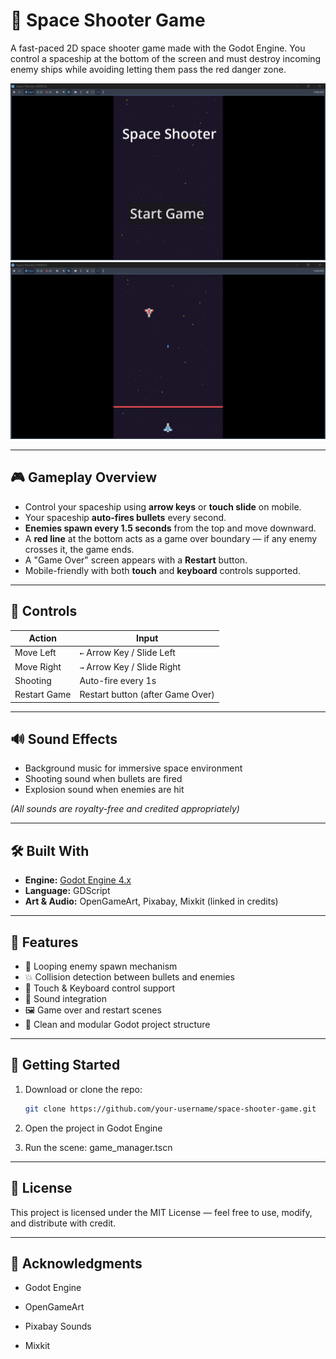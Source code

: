 # 🚀 Space Shooter Game

A fast-paced 2D space shooter game made with the Godot Engine. You control a spaceship at the bottom of the screen and must destroy incoming enemy ships while avoiding letting them pass the red danger zone.

![Game Screenshot](image1.png) <!-- Optional: replace with an actual image -->
![Game Screenshot](image2.png) <!-- Optional: replace with an actual image -->

---

## 🎮 Gameplay Overview

- Control your spaceship using **arrow keys** or **touch slide** on mobile.
- Your spaceship **auto-fires bullets** every second.
- **Enemies spawn every 1.5 seconds** from the top and move downward.
- A **red line** at the bottom acts as a game over boundary — if any enemy crosses it, the game ends.
- A "Game Over" screen appears with a **Restart** button.
- Mobile-friendly with both **touch** and **keyboard** controls supported.

---

## 📱 Controls

| Action       | Input                         |
|--------------|-------------------------------|
| Move Left    | `←` Arrow Key / Slide Left    |
| Move Right   | `→` Arrow Key / Slide Right   |
| Shooting     | Auto-fire every 1s            |
| Restart Game | Restart button (after Game Over) |

---

## 🔊 Sound Effects

- Background music for immersive space environment  
- Shooting sound when bullets are fired  
- Explosion sound when enemies are hit  

*(All sounds are royalty-free and credited appropriately)*

---

## 🛠️ Built With

- **Engine:** [Godot Engine 4.x](https://godotengine.org/)
- **Language:** GDScript
- **Art & Audio:** OpenGameArt, Pixabay, Mixkit (linked in credits)

---

## 🧾 Features

- 🔁 Looping enemy spawn mechanism  
- 💥 Collision detection between bullets and enemies  
- 📱 Touch & Keyboard control support  
- 🎵 Sound integration  
- 🖼️ Game over and restart scenes  
- 🔧 Clean and modular Godot project structure  

---

<!-- ## 📂 Project Structure

space-shooter-game/
├── assets/
│ ├── Musics/
│ └── *.png 
├── entities/
│ ├── bullet/
│ │ └── bullet.tscn
| | └── bullet.gd
│ └── enemies/
│ | └── enemy.tscn
| | └── enemy.gd
| └── enemy_spawner/
│ | └── enemy_spawner.gd
| └── player/
| | └── player.tscn
| | └── player.gd
├── scenes/
│ ├── GameOverScene/
| | └── game_over.tscn
| | └── restart_button.gd
│ └── MainScene/
| | └── Game.tscn
| | └── background_sound.gd
│ └── StartScene/
| | └── start_menu.tscn
| | └── startButton.gd
└── README.md

--- -->

## 🚀 Getting Started

1. Download or clone the repo:
   ```bash
   git clone https://github.com/your-username/space-shooter-game.git

2. Open the project in Godot Engine

3. Run the scene: game_manager.tscn

---

## 📜 License

This project is licensed under the MIT License — feel free to use, modify, and distribute with credit.

---

## 🙌 Acknowledgments

- Godot Engine

- OpenGameArt

- Pixabay Sounds

- Mixkit
